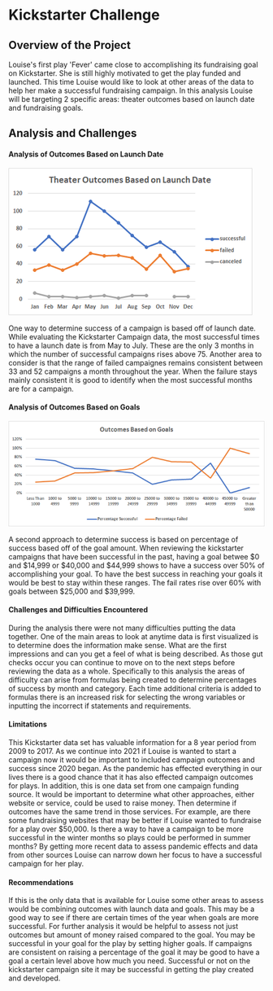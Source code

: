 # Kickstarter Challenge

## Overview of the Project
Louise's first play 'Fever' came close to accomplishing its fundraising goal on Kickstarter. She is still highly motivated to get the play funded and launched. This time Louise would like to look at other areas of the data to help her make a successful fundraising campaign. In this analysis Louise will be targeting 2 specific areas: theater outcomes based on launch date and fundraising goals.

## Analysis and Challenges

#### Analysis of Outcomes Based on Launch Date
![Figure 1. Outcomes Based on Launch Date](https://github.com/CCoelho372/kickstarter-analysis/blob/main/Theater_Outcomes_vs_Launch.png)

One way to determine success of a campaign is based off of launch date. While evaluating the Kickstarter Campaign data, the most successful times to have a launch date is from May to July. These are the only 3 months in which the number of successful campaigns rises above 75. Another area to consider is that the range of failed campaignes remains consistent between 33 and 52 campaigns a month throughout the year. When the failure stays mainly consistent it is good to identify when the most successful months are for a campaign.


#### Analysis of Outcomes Based on Goals
![Figure 2. Outcomes Based on Goals](https://github.com/CCoelho372/kickstarter-analysis/blob/main/Theater_Outcomes_Goals.png)

A second approach to determine success is based on percentage of success based off of the goal amount. When reviewing the kickstarter campaigns that have been successful in the past, having a goal betwee $0 and $14,999 or $40,000 and $44,999 shows to have a success over 50% of accomplishing your goal. To have the best success in reaching your goals it would be best to stay within these ranges. The fail rates rise over 60% with goals between $25,000 and $39,999.
 
 #### Challenges and Difficulties Encountered
 During the analysis there were not many difficulties putting the data together. One of the main areas to look at anytime data is first visualized is to determine does the information make sense. What are the first impressions and can you get a feel of what is being described. As those gut checks occur you can continue to move on to the next steps before reviewing the data as a whole. Specifically to this analysis the areas of difficulty can arise from formulas being created to determine percentages of success by month and category. Each time additional criteria is added to formulas there is an increased risk for selecting the wrong variables or inputting the incorrect if statements and requirements.
 
#### Limitations
This Kickstarter data set has valuable information for a 8 year period from 2009 to 2017. As we continue into 2021 if Louise is wanted to start a campaign now it would be important to included campaign outcomes and success since 2020 began. As the pandemic has effected everything in our lives there is a good chance that it has also effected campaign outcomes for plays. In addition, this is one data set from one campaign funding source. It would be important to determine what other approaches, either website or service, could be used to raise money. Then determine if outcomes have the same trend in those services. For example, are there some fundraising websites that may be better if Louise wanted to fundraise for a play over $50,000.  Is there a way to have a campaign to be more successful in the winter months so plays could be performed in summer months?  By getting more recent data to assess pandemic effects and data from other sources Louise can narrow down her focus to have a successful campaign for her play. 

#### Recommendations
 If this is the only data that is available for Louise some other areas to assess would be combining outcomes with launch data and goals. This may be a good way to see if there are certain times of the year when goals are more successful. For further analysis it would be helpful to assess not just outcomes but amount of money raised compared to the goal. You may be successful in your goal for the play by setting higher goals. If campaigns are consistent on raising a percentage of the goal it may be good to have a goal a certain level above how much you need. Successful or not on the kickstarter campaign site it may be successful in getting the play created and developed.
 
